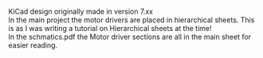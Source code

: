 KiCad design originally made in version 7.xx <br />
In the main project the motor drivers are placed in hierarchical sheets. This is as I was writing a tutorial on Hierarchical sheets at the time!<br />
In the schmatics.pdf the Motor driver sections are all in the main sheet for easier reading. <br />

